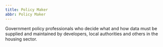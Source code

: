 ```yaml
---
title: Policy Maker
abbr: Policy Maker
---
```


Government policy professionals who decide what and how data must be supplied and maintained by developers, local authorities and others in the housing sector.